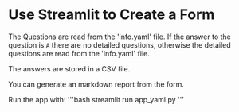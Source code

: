 # Use Streamlit to Create a Form

The Questions are read from the 'info.yaml' file. If the answer to the question is `A` there are no detailed questions, otherwise the detailed questions are read from the 'info.yaml' file.

The answers are stored in a CSV file.

You can generate an markdown report from the form.

Run the app with:
'''bash
streamlit run app_yaml.py
'''